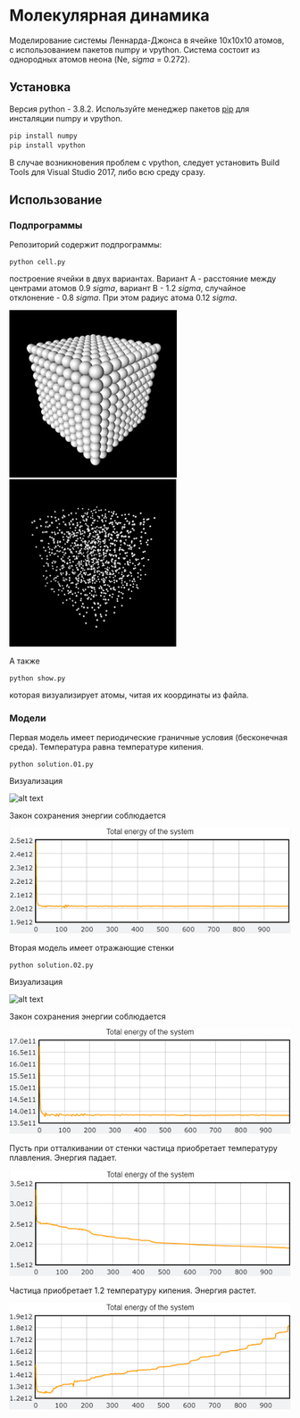 # Молекулярная динамика

Моделирование системы Леннарда-Джонса в ячейке 10х10х10 атомов, с использованием пакетов numpy и vpython.
Система состоит из однородных атомов неона (Ne, *sigma* = 0.272).

## Установка

Версия python - 3.8.2. Используйте менеджер пакетов [pip](https://pip.pypa.io/en/stable/) для инсталяции numpy и vpython.

```bash
pip install numpy
pip install vpython
```
В случае возникновения проблем с vpython, следует установить Build Tools для Visual Studio 2017, либо всю среду сразу.

## Использование
### Подпрограммы
Репозиторий содержит подпрограммы:
```
python cell.py
```
построение ячейки в двух вариантах. Вариант А - расстояние между центрами атомов 0.9 *sigma*, вариант B - 1.2 *sigma*, случайное отклонение - 0.8 *sigma*. При этом радиус атома 0.12 *sigma*.

<span><img src="assets/option%20A.PNG" alt="drawing" height="300"/><img src="assets/option%20B.PNG" alt="drawing" height="300"/></span>

А также
```
python show.py
```
которая визуализирует атомы, читая их координаты из файла.

### Модели

Первая модель имеет периодические граничные условия (бесконечная среда). Температура равна температуре кипения.
```
python solution.01.py
```
Визуализация

<img src="assets/solution1.gif" alt="alt text" height="300"/>

Закон сохранения энергии соблюдается

<img src="assets/energy1.PNG" alt="alt text"/>

Вторая модель имеет отражающие стенки
```
python solution.02.py
```
Визуализация

<img src="assets/solution2.gif" alt="alt text" height="300"/>

Закон сохранения энергии соблюдается

<img src="assets/energy2.PNG" alt="alt text"/>

Пусть при отталкивании от стенки частица приобретает температуру плавления. Энергия падает.

<img src="assets/energy2a.PNG" alt="alt text"/>

Частица приобретает 1.2 температуру кипения. Энергия растет.

<img src="assets/energy2b.PNG" alt="alt text"/>
